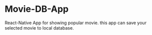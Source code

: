 # Movie-DB-App

React-Native App for showing popular movie. this app can save your selected movie to local database.
